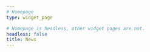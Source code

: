 ```yaml
---
# Homepage
type: widget_page

# Homepage is headless, other widget pages are not.
headless: false
title: News
---
```

